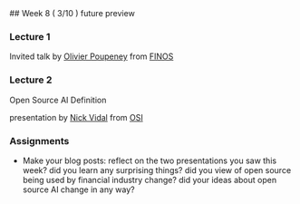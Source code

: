 <div class="week">

<div class="week_heading" markdown="1">
## Week 8 ( 3/10 ) future preview
</div>


<div class="column_materials"  markdown="1">



### Lecture 1 


Invited talk by 
[Olivier Poupeney](https://www.linkedin.com/in/olivierpoupeney//) from [FINOS](https://www.finos.org/) 

### Lecture 2

Open Source AI Definition 

presentation by [Nick Vidal](https://www.linkedin.com/in/nickvidal/) from [OSI](https://opensource.org/) 

</div>

<div class="column_assign"  markdown="1">




### Assignments


- Make your blog posts: reflect on the two presentations you saw this week? did you learn any surprising things? did you view of open source being used by financial industry change? did your ideas about open source AI change in any way? 



</div>
</div>
